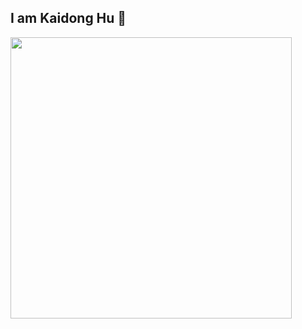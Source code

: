 ## I am Kaidong Hu 👋

<img src="http://wakatime.com/share/@868b96f2-a347-41ef-b38c-e311088edc60/2a932a28-e0fa-449b-b28e-9a60caf7201c.svg" height="450px" />

<!--
**hukaidong/hukaidong** is a ✨ _special_ ✨ repository because its `README.md` (this file) appears on your GitHub profile.

Here are some ideas to get you started:

- 🔭 I’m currently working on ...
- 🌱 I’m currently learning ...
- 👯 I’m looking to collaborate on ...
- 🤔 I’m looking for help with ...
- 💬 Ask me about ...
- 📫 How to reach me: ...
- 😄 Pronouns: ...
- ⚡ Fun fact: ...
-->
